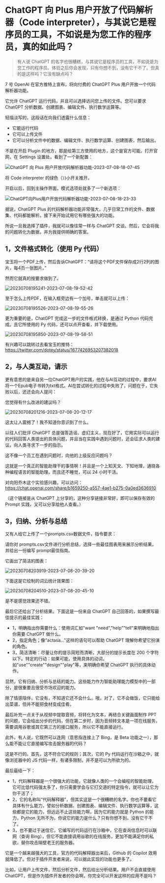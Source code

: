 # ChatGPT 向 Plus 用户开放了代码解析器（Code interpreter），与其说它是程序员的工具，不如说是为您工作的程序员，真的如此吗？

> 有人说 ChatGPT 的名字也很糟糕，与其说它是程序员的工具，不如说是为您工作的程序员。体验之后你会发现，只有你想不到，没有它干不了。但真的是这样吗？它没有缺点吗？

7 号 OpenAI 在官方推特上宣布，将向付费的 ChatGPT Plus 用户开放一个代码解析器功能。

它允许 ChatGPT 运行代码，并且可以选择访问您上传的文件。您可以要求 ChatGPT 分析数据、创建图表、编辑文件、执行数学运算等。

轻描淡写的，这段话在向我们透露什么信息：

- 它能运行代码
- 它可以上传文件
- 它可以分析文件中的数据、编辑文件、执行数学运算、创建图表，然后输出。

不是在开启 Plugin 的地方，那是给第三方使用的地方，这个是官方可能。打开官网，在 Settings 设置处，看到了一个新配置：

![ChatGPT 向 Plus 用户开放代码解析器功能-2023-07-08-18-07-45](https://cdn.jsdelivr.net/gh/rixingyike/images@master/2023ChatGPT向Plus用户开放代码解析器功能-2023-07-08-18-07-45.png)

将 Code interpreter 的绿色（）)小开关推开。

开启以后，回到主操作界面，模式选项处就多了一个新选项：

![ChatGPT向Plus用户开放代码解析器功能-2023-07-08-18-23-33](https://cdn.jsdelivr.net/gh/rixingyike/images@master/2023ChatGPT向Plus用户开放代码解析器功能-2023-07-08-18-23-33.png)

据说，ChatGPT Plus 的代码解析器功能非常强大，几乎日常工作的文件、数据集、代码都能解析。接下来开始试用它有哪些强大的功能。

所说一旦我选择了插件，我就可以像往常一样与 ChatGPT 交谈。然后，它会将我的问题转化为数据，并为我提供明确的答案。

## 1，文件格式转化（使用 Py 代码）

宝玉将一个PDF上传，然后告诉ChatGPT：“请将这个PDF文件保存成2行2列的图片，每4页一张图片。”

然而它就真的按要求做到了。

![20230708195241-2023-07-08-19-52-42](https://cdn.jsdelivr.net/gh/rixingyike/images@master/202320230708195241-2023-07-08-19-52-42.png)

至于怎么上传PDF，在输入框旁边有一个加号，单击就可以上传：

![20230708195526-2023-07-08-19-55-26](https://cdn.jsdelivr.net/gh/rixingyike/images@master/202320230708195526-2023-07-08-19-55-26.png)

更为重要的是，ChatGPT 完成这一步的文件格式转换，是通过 Python 代码完成。且它所使用的 Py 代码，还可以点开查看，并下载使用。

![20230708195850-2023-07-08-19-58-51](https://cdn.jsdelivr.net/gh/rixingyike/images@master/202320230708195850-2023-07-08-19-58-51.png)

有兴趣可以跳转过去看宝玉的推特：https://twitter.com/dotey/status/1677426953207382018

## 2，与人类互动，请示

更有意思的是来自另一位ChatGPT用户的实践，他在与AI互动的过程中，要求AI将一个Epub电子书转为txt格式。AI在尝试转化的过程中失败了，问题在于，它失败以后，还还会向人提问：

您觉得有什么改进的建议吗？

![20230708201216-2023-07-08-20-12-17](https://cdn.jsdelivr.net/gh/rixingyike/images@master/202320230708201216-2023-07-08-20-12-17.png)

这太让人震撼了！我不知道你意识到了什么。

以往人们批评 ChatGPT 总是强答造谣、虚幻主义，现在好了，它用实际可以运行的代码回答人类提出的具体问题，并且当在实践中遇到问题时，还会征求人类的建议，向人类寻求下一步的指示。

这不像一个员工在遇到问题时，向他的上级反应问题吗？

这就是一个真正的智能助理干的事情啊！并且是一个上知天文、下知地理，通晓各种编程语言的智能助理，而且还不睡觉，可以 24 小时干活。

对向阳乔木这个实验感兴趣，可以访问：
https://chat.openai.com/share/b1659250-a557-4ae1-b275-0a0ed3636910

（这个链接是从 ChatGPT 上分享的，这种分享链接非常好，即可以保存有效的 Prompt 实践，又可以分享给他人查看。）

## 3，归纳、分析与总结

又有人给它上传了一个prompts.csv数据文件，指令要求：

请你对 prompts.csv文件进行分析总结，选择一些最佳图表用来展示分析结果，并给出一份编写 prompt最佳指南。

它画出了简洁的图表：

![20230708203919-2023-07-08-20-39-20](https://cdn.jsdelivr.net/gh/rixingyike/images@master/202320230708203919-2023-07-08-20-39-20.png)

下面这是它绘制的词云统计效果图：

![20230708204510-2023-07-08-20-45-10](https://cdn.jsdelivr.net/gh/rixingyike/images@master/202320230708204510-2023-07-08-20-45-10.png)

是不是感觉效果还不错。

最后它还给出了分析结果。下面这是一份来自 ChatGPT 自己回答的，如果撰写最佳提示的最佳实践：

- 1，明确指出你需要什么：使用词汇如"want "need","help""tell"来明确地指出你需要 ChatGPT 做什么。
- 2，指定角色；像"actasa..."这样的语句可以帮助 ChatGPT 理解你希望它扮演的角色。
- 3，简洁清晰：尽量让你的提示简短而清晰，大部分的提示长度在 200 个字符以下。特定的行动：如果可能，使用具体的动词，如"use""create""design""play"等，来明确你希望 ChatGPT 执行的具体动作。

显然，它有归纳、分析与总结的能力。这些能力作为智能助理能力模型中的一部分，是很重要且很受市场欢迎的能力。

除了情感陪伴，它没有，不知道它还不会什么。哦，对了，它不会做饭，它只能给出菜谱，但并不能把食材变成佳肴。

最后补充一点关于从视频中提取音频，将转化为文本，再结合关键画面制作 PPT 的问题，它会给出分步的代码，但在第二步时，因为音频转文本是一项在线服务，需要调用谷歌或其它第三方的接口服务，所以它不能直接运行。

此外，有人说，它既然可以连网（意思指连接上了 Bing，是 Beta 功能之一），那么能不能让它直接编写攻击服务器的代码？

这是不行的。首先，这不符合它的规则；其次，它的 Py 代码运行在沙箱之中，就像浏览器中的 JS 代码一样，有诸多限制，并不是可以为所欲为的。

最后最结一下：

- 1，代码解释器是一个很强大的功能，它就像人类的一个会编程的智能助理，它可比低代码强太多了，你只需要学会与它打交道的特定指令，就可以让它为你干活了；
- 2，它的名称叫“代码解释器”，但其实这是一个很糟糕的名字。你也不要看它具体有什么能力，譬如分析数据、创建图表、编辑文件、执行数学运算等，这些都是它的能力，但远远不止这些能力啊，因为它的能力就是 Python 的能力，Python 无所不为，你说它的能力是什么？只有你想不到，没有它干不了。
- 3，也不要过于迷信它，它编写的代码运行在沙箱中，它在查询信息时可以联网（查询 Bing），但它不能直接调用谷歌的在线服务，更加不能满足你的私欲，替你攻击隔壁老王的服务器。

它是一个越来越强大的工具，官方的代码解释器出来后，Github 的 Copilot 效用就降低了。但对于插件开发者来说，可以据此实现的功能也更多了。

比如，让用户上传文件，然后分析文件，然后给出分析结果。用户不会直接使用 ChatGPT，但是作为插件开发者的你会啊，你完全可以开发这样的应用不是吗？